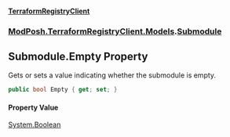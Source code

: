 #### [TerraformRegistryClient](index.md 'index')
### [ModPosh.TerraformRegistryClient.Models](ModPosh.TerraformRegistryClient.Models.md 'ModPosh.TerraformRegistryClient.Models').[Submodule](ModPosh.TerraformRegistryClient.Models.Submodule.md 'ModPosh.TerraformRegistryClient.Models.Submodule')

## Submodule.Empty Property

Gets or sets a value indicating whether the submodule is empty.

```csharp
public bool Empty { get; set; }
```

#### Property Value
[System.Boolean](https://docs.microsoft.com/en-us/dotnet/api/System.Boolean 'System.Boolean')